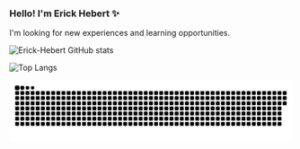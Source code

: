 ### Hello! I'm Erick Hebert ✨
I'm looking for new experiences and learning opportunities.

![Erick-Hebert GitHub stats](https://github-readme-stats.vercel.app/api?username=Erick-Hebert&show_icons=true&theme=dracula)

![Top Langs](https://github-readme-stats.vercel.app/api/top-langs/?username=Erick-Hebert&layout=compact&theme=dracula)

<picture>
  <source media="(prefers-color-scheme: dark)" srcset="https://raw.githubusercontent.com/tobiasmeyhoefer/tobiasmeyhoefer/github-snake-dark.svg" />
  <source media="(prefers-color-scheme: light)" srcset="https://raw.githubusercontent.com/tobiasmeyhoefer/tobiasmeyhoefer/output/github-snake.svg" />
  <img alt="github-snake" src="https://raw.githubusercontent.com/erick-hebert/erick-hebert/output/github-snake.svg" />
</picture>

